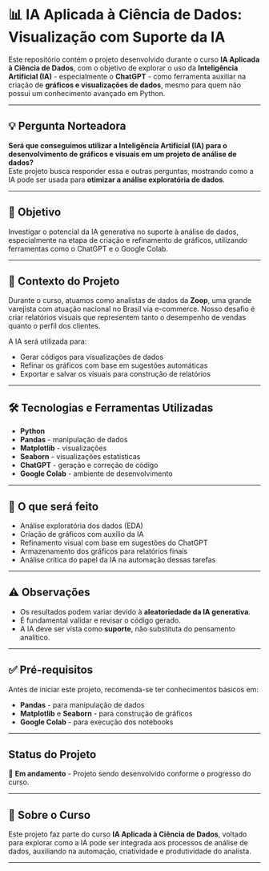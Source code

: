 # 📊 IA Aplicada à Ciência de Dados: Visualização com Suporte da IA

Este repositório contém o projeto desenvolvido durante o curso **IA Aplicada à Ciência de Dados**, com o objetivo de explorar o uso da **Inteligência Artificial (IA)** - especialmente o **ChatGPT** - como ferramenta auxiliar na criação de **gráficos e visualizações de dados**, mesmo para quem não possui um conhecimento avançado em Python.

---

## 💡 Pergunta Norteadora

**Será que conseguimos utilizar a Inteligência Artificial (IA) para o desenvolvimento de gráficos e visuais em um projeto de análise de dados?**  
Este projeto busca responder essa e outras perguntas, mostrando como a IA pode ser usada para **otimizar a análise exploratória de dados**.

---

## 🎯 Objetivo

Investigar o potencial da IA generativa no suporte à análise de dados, especialmente na etapa de criação e refinamento de gráficos, utilizando ferramentas como o ChatGPT e o Google Colab.

---

## 🧩 Contexto do Projeto

Durante o curso, atuamos como analistas de dados da **Zoop**, uma grande varejista com atuação nacional no Brasil via e-commerce. Nosso desafio é criar relatórios visuais que representem tanto o desempenho de vendas quanto o perfil dos clientes.

A IA será utilizada para:

- Gerar códigos para visualizações de dados
- Refinar os gráficos com base em sugestões automáticas
- Exportar e salvar os visuais para construção de relatórios

---

## 🛠️ Tecnologias e Ferramentas Utilizadas

- **Python**  
- **Pandas** - manipulação de dados  
- **Matplotlib** - visualizações  
- **Seaborn** - visualizações estatísticas  
- **ChatGPT** - geração e correção de código  
- **Google Colab** - ambiente de desenvolvimento

---

## 🧪 O que será feito

- Análise exploratória dos dados (EDA)
- Criação de gráficos com auxílio da IA
- Refinamento visual com base em sugestões do ChatGPT
- Armazenamento dos gráficos para relatórios finais
- Análise crítica do papel da IA na automação dessas tarefas

---

## ⚠️ Observações

- Os resultados podem variar devido à **aleatoriedade da IA generativa**.
- É fundamental validar e revisar o código gerado.
- A IA deve ser vista como **suporte**, não substituta do pensamento analítico.

---

## ✅ Pré-requisitos

Antes de iniciar este projeto, recomenda-se ter conhecimentos básicos em:

- **Pandas** - para manipulação de dados  
- **Matplotlib** e **Seaborn** - para construção de gráficos  
- **Google Colab** - para execução dos notebooks

---

##  Status do Projeto

🔄 **Em andamento** - Projeto sendo desenvolvido conforme o progresso do curso.

---

## 🤖 Sobre o Curso

Este projeto faz parte do curso **IA Aplicada à Ciência de Dados**, voltado para explorar como a IA pode ser integrada aos processos de análise de dados, auxiliando na automação, criatividade e produtividade do analista.

---
